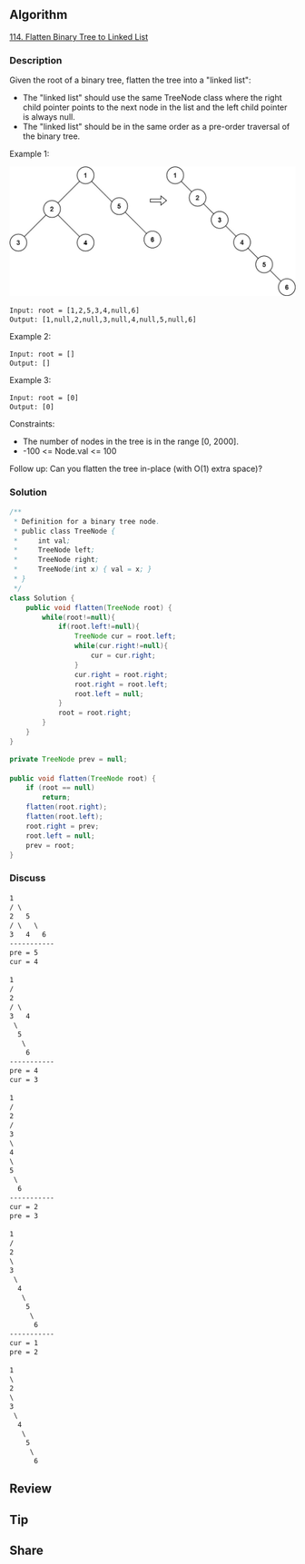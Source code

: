 ## Algorithm

[114. Flatten Binary Tree to Linked List](https://leetcode.com/problems/flatten-binary-tree-to-linked-list/)

### Description

Given the root of a binary tree, flatten the tree into a "linked list":

- The "linked list" should use the same TreeNode class where the right child pointer points to the next node in the list and the left child pointer is always null.
- The "linked list" should be in the same order as a pre-order traversal of the binary tree.


Example 1:

![](assets/20220201-18f6c85b.png)

```
Input: root = [1,2,5,3,4,null,6]
Output: [1,null,2,null,3,null,4,null,5,null,6]
```

Example 2:

```
Input: root = []
Output: []
```

Example 3:

```
Input: root = [0]
Output: [0]
```

Constraints:

- The number of nodes in the tree is in the range [0, 2000].
- -100 <= Node.val <= 100


Follow up: Can you flatten the tree in-place (with O(1) extra space)?

### Solution

```java
/**
 * Definition for a binary tree node.
 * public class TreeNode {
 *     int val;
 *     TreeNode left;
 *     TreeNode right;
 *     TreeNode(int x) { val = x; }
 * }
 */
class Solution {
    public void flatten(TreeNode root) {
        while(root!=null){
            if(root.left!=null){
                TreeNode cur = root.left;
                while(cur.right!=null){
                    cur = cur.right;
                }
                cur.right = root.right;
                root.right = root.left;
                root.left = null;
            }
            root = root.right;
        }
    }
}
```

```Java
private TreeNode prev = null;

public void flatten(TreeNode root) {
    if (root == null)
        return;
    flatten(root.right);
    flatten(root.left);
    root.right = prev;
    root.left = null;
    prev = root;
}
```

### Discuss

```
1
/ \
2   5
/ \   \
3   4   6
-----------        
pre = 5
cur = 4

1
/
2   
/ \   
3   4
 \
  5
   \
    6
-----------        
pre = 4
cur = 3

1
/
2   
/   
3
\
4
\
5
 \
  6
-----------        
cur = 2
pre = 3

1
/
2   
\
3
 \
  4
   \
    5
     \
      6
-----------        
cur = 1
pre = 2

1
\
2
\
3
 \
  4
   \
    5
     \
      6
```

## Review


## Tip


## Share
